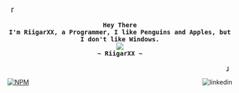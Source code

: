 <div align="justify">
<p align="left"><strong><samp>「</samp></strong></p>
    <p align="center">
        <samp>
            <b>
                Hey There
                <br>
                I'm RiigarXX, a Programmer, I like Penguins and Apples, but I don't like Windows.
            </b>
            <br>
                <img src="https://readme-typing-svg.herokuapp.com?font=Space+Mono&size=16&color=EBA0AC&background=45475A00&center=true&width=500&height=45&lines=I+code+beautiful+and+aesthetic+web+Applications." />
            <br>
            <b>
                ~ RiigarXX ~
            </b>
        </samp>
        </p>
    </p>
    <p align="right"><strong><samp>」</samp></strong></p>
    <a href="https://www.npmjs.com/~riigarxx">
        <img alt="NPM" title="NPM" src="https://img.shields.io/badge/npm-f38ba8?logo=npm"/>
    </a>
    <a align="right" href="https://www.linkedin.com/in/alvlopegar">
        <img align="right" alt="linkedin" title="Linkedin" src="https://img.shields.io/badge/linkedin-89b4fa?logo=linkedin"/>
    </a>
</div>
